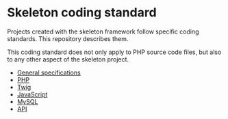 # Skeleton coding standard

Projects created with the skeleton framework follow specific coding
standards. This repository describes them.

This coding standard does not only apply to PHP source code files,
but also to any other aspect of the skeleton project.

* [General specifications](/general/index.md)
* [PHP](/php/index.md)
* [Twig](/twig/index.md)
* [JavaScript](/javascript/index.md)
* [MySQL](/mysql/index.md)
* [API](/api/index.md)
